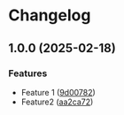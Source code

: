 # Changelog

## 1.0.0 (2025-02-18)


### Features

* Feature 1 ([9d00782](https://github.com/lifez/tbd/commit/9d0078298d47a16834c222b2d4c153a8215e0296))
* Feature2 ([aa2ca72](https://github.com/lifez/tbd/commit/aa2ca7249249936822b8689b4937283563e7514a))
